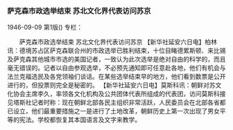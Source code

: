 ### 萨克森市政选举结束  苏北文化界代表访问苏京

1946-09-09
第1版()
专栏：

　　萨克森市政选举结束
    苏北文化界代表访问苏京
    【新华社延安六日电】柏林讯：德境苏占区萨克森联合州的市政选举已胜利结束，十位目睹德累斯顿、来比锡及萨克森其他城市市选的美国记者，一致认为此次选举是绝对自由的科学的，而且毫无错误的。记者以自由参观选举，不必预先通知即可任意赴各地，他们有机会与法兰克福选民及各党领袖们谈话。在某些选举结束早的地方，他们看到数票是公开进行的，但投票则完全是秘密的。
    【新华社延安六日电】莫斯科讯：朝鲜对苏文化协会主席李久，率领各文化机构及公共团体代表所组成的代表团，访问莫斯科接见塔斯社记者时称：现在朝鲜北部各民主组织非常活跃，人民委员会在北部各省都已设立，他们最重要措施之一是进行了土地改革，朝鲜历史上第一次出现了男女平等的宪法。学校都恢复其本国语言及文字来教学。

